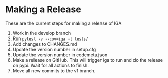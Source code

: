 # Making a Release

These are the current steps for making a release of IGA

1. Work in the develop branch
2. Run `pytest -v --cov=iga -l tests/`
3. Add changes to CHANGES.md
4. Update the version number in setup.cfg
5. Update the version number in codemeta.json
6. Make a release on GitHub. This will trigger iga to run and do the release on pypi. Wait for all actions to finish.
7. Move all new commits to the v1 branch.
